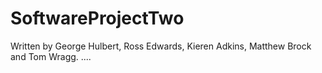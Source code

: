 # SoftwareProjectTwo

Written by George Hulbert, Ross Edwards, Kieren Adkins, Matthew Brock and Tom Wragg.
....